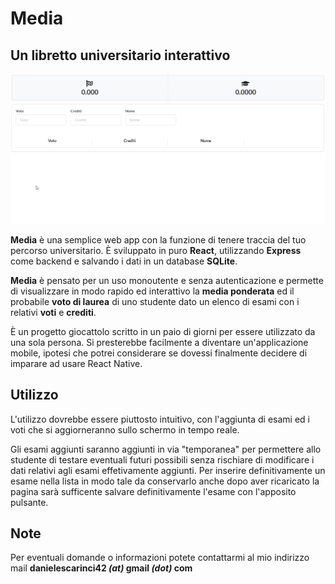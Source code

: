 # Media

## Un libretto universitario interattivo

![Gif con esempio di utilizzo di "Media"](media.gif)

**Media** è una semplice web app con la funzione di tenere traccia del tuo percorso universitario.
È sviluppato in puro **React**, utilizzando **Express** come backend e salvando i dati in un database **SQLite**.

**Media** è pensato per un uso monoutente e senza autenticazione e permette di visualizzare in modo rapido ed interattivo la **media ponderata** ed il probabile **voto di laurea** di uno studente dato un elenco di esami con i relativi **voti** e **crediti**.

È un progetto giocattolo scritto in un paio di giorni per essere utilizzato da una sola persona.
Si presterebbe facilmente a diventare un'applicazione mobile, ipotesi che potrei considerare se dovessi finalmente decidere di imparare ad usare React Native.

## Utilizzo

L'utilizzo dovrebbe essere piuttosto intuitivo, con l'aggiunta di esami ed i voti che si aggiorneranno sullo schermo in tempo reale.

Gli esami aggiunti saranno aggiunti in via "temporanea" per permettere allo studente di testare eventuali futuri possibili senza rischiare di modificare i dati relativi agli esami effetivamente aggiunti. Per inserire definitivamente un esame nella lista in modo tale da conservarlo anche dopo aver ricaricato la pagina sarà sufficente salvare definitivamente l'esame con l'apposito pulsante.

## Note

Per eventuali domande o informazioni potete contattarmi al mio indirizzo mail **danielescarinci42 *(at)* gmail *(dot)* com**
